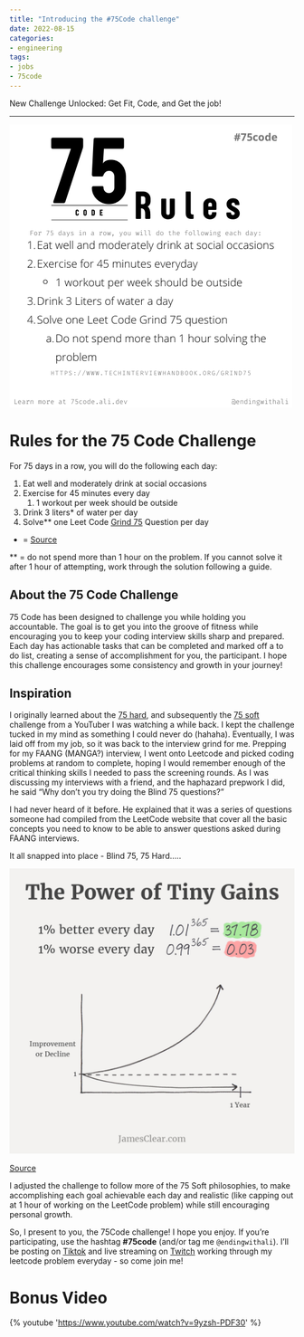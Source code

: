 ```yaml
---
title: "Introducing the #75Code challenge"
date: 2022-08-15
categories:
- engineering
tags:
- jobs
- 75code
---
```


New Challenge Unlocked: Get Fit, Code, and Get the job! 

---

![Rules of the 75 Code Challenge](/assets/images/posts/2022-08-15/2.png)

# Rules for the 75 Code Challenge
For 75 days in a row, you will do the following each day:

1. Eat well and moderately drink at social occasions
2. Exercise for 45 minutes every day
    1. 1 workout per week should be outside
3. Drink 3 liters* of water per day
4. Solve** one Leet Code [Grind 75](https://www.techinterviewhandbook.org/grind75) Question per day

* = [Source](http://mayoclinic.org/healthy-lifestyle/nutrition-and-healthy-eating/in-depth/water/art-20044256#:~:text=The%20U.S.%20National%20Academies%20of,fluids%20a%20day%20for%20women)

** = do not spend more than 1 hour on the problem. If you cannot solve it after 1 hour of attempting, work through the solution following a guide.

## About the  75 Code Challenge

75 Code has been designed to challenge you while holding you accountable. The goal is to get you into the groove of fitness while encouraging you to keep your coding interview skills sharp and prepared. Each day has actionable tasks that can be completed and marked off a to do list, creating a sense of accomplishment for you, the participant. I hope this challenge encourages some consistency and growth in your journey!

## Inspiration

I originally learned about the [75 hard](https://andyfrisella.com/pages/75hard-info), and subsequently the [75 soft](https://kimandkalee.com/health/75-soft-challenge/) challenge from a YouTuber I was watching a while back. I kept the challenge tucked in my mind as something I could never do (hahaha). Eventually, I was laid off from my job, so it was back to the interview grind for me. Prepping for my FAANG (MANGA?) interview, I went onto Leetcode and picked coding problems at random to complete, hoping I would remember enough of the critical thinking skills I needed to pass the screening rounds. As I was discussing my interviews with a friend, and the haphazard prepwork I did, he said “Why don’t you try doing the Blind 75 questions?”

I had never heard of it before. He explained that it was a series of questions someone had compiled from the LeetCode website that cover all the basic concepts you need to know to be able to answer questions asked during FAANG interviews.   

It all snapped into place - Blind 75, 75 Hard…..

![1 Percent better everyday is good](/assets/images/posts/2022-08-15/tiny-gains-graph.jpeg)

[Source](https://jamesclear.com/continuous-improvement)

I adjusted the challenge to follow more of the 75 Soft philosophies, to make accomplishing each goal achievable each day and realistic (like capping out at 1 hour of working on the LeetCode problem) while still encouraging personal growth.

So, I present to you, the 75Code challenge! I hope you enjoy. If you’re participating, use the hashtag **#75code** (and/or tag me `@endingwithali`).  I’ll be posting on [Tiktok](tiktok.com/@endingwithali) and live streaming on [Twitch](live.ali.dev) working through my leetcode problem everyday - so come join me!


# Bonus Video 
{% youtube 'https://www.youtube.com/watch?v=9yzsh-PDF30' %}